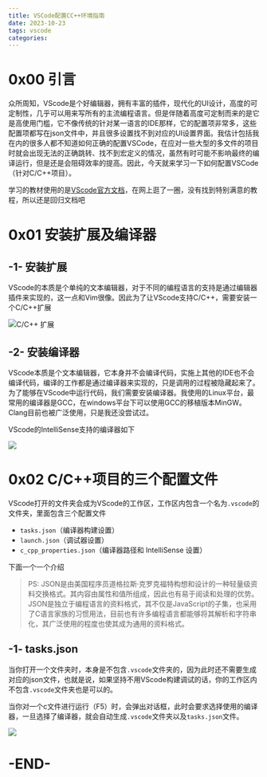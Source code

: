 ```yaml
---
title: VSCode配置CC++环境指南
date: 2023-10-23
tags: vscode
categories: 
---
```


# 0x00 引言

众所周知，VScode是个好编辑器，拥有丰富的插件，现代化的UI设计，高度的可定制性，几乎可以用来写所有的主流编程语言。但是伴随着高度可定制而来的是它是高使用门槛，它不像传统的针对某一语言的IDE那样，它的配置项非常多，这些配置项都写在json文件中，并且很多设置找不到对应的UI设置界面。我估计包括我在内的很多人都不知道如何正确的配置VSCode，在应对一些大型的多文件的项目时就会出现无法的正确跳转、找不到宏定义的情况，虽然有时可能不影响最终的编译运行，但是还是会阻碍效率的提高。因此，今天就来学习一下如何配置VSCode（针对C/C++项目）。



学习的教材使用的是[VScode官方文档](https://code.visualstudio.com/docs/cpp/config-linux)，在网上逛了一圈，没有找到特别满意的教程，所以还是回归文档吧



# 0x01 安装扩展及编译器



## -1- 安装扩展

VScode的本质是个单纯的文本编辑器，对于不同的编程语言的支持是通过编辑器插件来实现的，这一点和Vim很像。因此为了让VScode支持C/C++，需要安装一个C/C++扩展

![C/C++ 扩展](https://cdn.jsdelivr.net/gh/GoooForward/picture@main/note-image/cpp-extension.png)



## -2- 安装编译器

VScode本质是个文本编辑器，它本身并不会编译代码，实施上其他的IDE也不会编译代码，编译的工作都是通过编译器来实现的，只是调用的过程被隐藏起来了。为了能够在VScode中运行代码，我们需要安装编译器。我使用的Linux平台，最常用的编译器是GCC，在windows平台下可以使用GCC的移植版本MinGW。Clang目前也被广泛使用，只是我还没尝试过。

VScode的IntelliSense支持的编译器如下

![](https://cdn.jsdelivr.net/gh/GoooForward/picture@main/note-image/image-20231023210921602.png)



# 0x02 C/C++项目的三个配置文件



VScode打开的文件夹会成为VScode的工作区，工作区内包含一个名为`.vscode`的文件夹，里面包含三个配置文件

- `tasks.json`（编译器构建设置）
- `launch.json`（调试器设置）
- `c_cpp_properties.json`（编译器路径和 IntelliSense 设置）

下面一个一个介绍

> PS: JSON是由美国程序员道格拉斯·克罗克福特构想和设计的一种轻量级资料交换格式。其内容由属性和值所组成，因此也有易于阅读和处理的优势。JSON是独立于编程语言的资料格式，其不仅是JavaScript的子集，也采用了C语言家族的习惯用法，目前也有许多编程语言都能够将其解析和字符串化，其广泛使用的程度也使其成为通用的资料格式。



## -1- tasks.json

当你打开一个文件夹时，本身是不包含`.vscode`文件夹的，因为此时还不需要生成对应的json文件，也就是说，如果坚持不用VScode构建调试的话，你的工作区内不包含`.vscode`文件夹也是可以的。

当你对一个c文件进行运行（F5）时，会弹出对话框，此时会要求选择使用的编译器，一旦选择了编译器，就会自动生成`.vscode`文件夹以及`tasks.json`文件。

![](https://cdn.jsdelivr.net/gh/GoooForward/picture@main/note-image/image-20231023212644106.png)

























# -END-